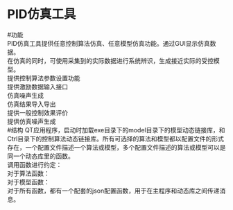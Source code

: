 PID仿真工具
======

#功能  
PID仿真工具提供任意控制算法仿真、任意模型仿真功能。通过GUI显示仿真数据。  
在仿真的同时，可使用采集到的实际数据进行系统辨识，生成接近实际的受控模型。  
提供控制算法参数设置功能  
提供激励数据输入接口  
仿真噪声生成  
仿真结果导入导出  
提供一般控制效果评价  
提供仿真噪声生成  
#结构 
QT应用程序，启动时加载exe目录下的model目录下的模型动态链接库，和Ctrl目录下的控制算法动态链接库。所有可选择的算法和模型都以配置文件的形式存在，一个配置文件描述一个算法或模型，多个配置文件描述的算法或模型可以是同一个动态库里的函数。  
调用函数进行约定：  
对于算法函数：  
对于模型函数：  
对于所有函数，都有一个配套的json配置函数，用于在主程序和动态库之间传递消息。  



